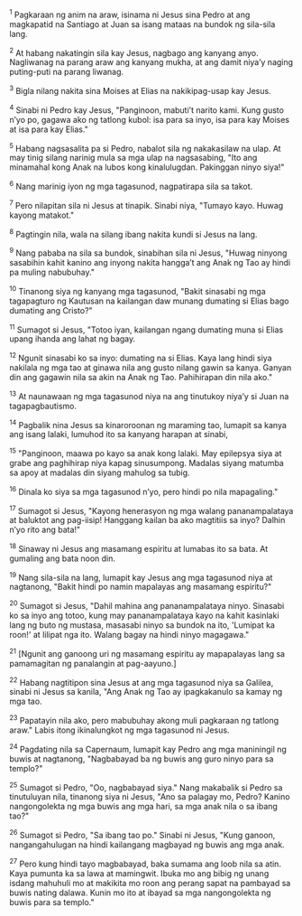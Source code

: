 <sup>1</sup>
Pagkaraan ng anim na araw, isinama ni Jesus sina Pedro at ang magkapatid na Santiago at Juan sa isang mataas na bundok ng sila-sila lang. 

<sup>2</sup>
At habang nakatingin sila kay Jesus, nagbago ang kanyang anyo. Nagliwanag na parang araw ang kanyang mukha, at ang damit niyaʼy naging puting-puti na parang liwanag. 

<sup>3</sup>
Bigla nilang nakita sina Moises at Elias na nakikipag-usap kay Jesus. 

<sup>4</sup>
Sinabi ni Pedro kay Jesus, "Panginoon, mabutiʼt narito kami. Kung gusto nʼyo po, gagawa ako ng tatlong kubol: isa para sa inyo, isa para kay Moises at isa para kay Elias." 

<sup>5</sup>
Habang nagsasalita pa si Pedro, nabalot sila ng nakakasilaw na ulap. At may tinig silang narinig mula sa mga ulap na nagsasabing, "Ito ang minamahal kong Anak na lubos kong kinalulugdan. Pakinggan ninyo siya!" 

<sup>6</sup>
Nang marinig iyon ng mga tagasunod, nagpatirapa sila sa takot. 

<sup>7</sup>
Pero nilapitan sila ni Jesus at tinapik. Sinabi niya, "Tumayo kayo. Huwag kayong matakot." 

<sup>8</sup>
Pagtingin nila, wala na silang ibang nakita kundi si Jesus na lang. 

<sup>9</sup>
Nang pababa na sila sa bundok, sinabihan sila ni Jesus, "Huwag ninyong sasabihin kahit kanino ang inyong nakita hanggaʼt ang Anak ng Tao ay hindi pa muling nabubuhay." 

<sup>10</sup>
Tinanong siya ng kanyang mga tagasunod, "Bakit sinasabi ng mga tagapagturo ng Kautusan na kailangan daw munang dumating si Elias bago dumating ang Cristo?" 

<sup>11</sup>
Sumagot si Jesus, "Totoo iyan, kailangan ngang dumating muna si Elias upang ihanda ang lahat ng bagay. 

<sup>12</sup>
Ngunit sinasabi ko sa inyo: dumating na si Elias. Kaya lang hindi siya nakilala ng mga tao at ginawa nila ang gusto nilang gawin sa kanya. Ganyan din ang gagawin nila sa akin na Anak ng Tao. Pahihirapan din nila ako." 

<sup>13</sup>
At naunawaan ng mga tagasunod niya na ang tinutukoy niyaʼy si Juan na tagapagbautismo.

<sup>14</sup>
Pagbalik nina Jesus sa kinaroroonan ng maraming tao, lumapit sa kanya ang isang lalaki, lumuhod ito sa kanyang harapan at sinabi, 

<sup>15</sup>
"Panginoon, maawa po kayo sa anak kong lalaki. May epilepsya siya at grabe ang paghihirap niya kapag sinusumpong. Madalas siyang matumba sa apoy at madalas din siyang mahulog sa tubig. 

<sup>16</sup>
Dinala ko siya sa mga tagasunod nʼyo, pero hindi po nila mapagaling." 

<sup>17</sup>
Sumagot si Jesus, "Kayong henerasyon ng mga walang pananampalataya at baluktot ang pag-iisip! Hanggang kailan ba ako magtitiis sa inyo? Dalhin nʼyo rito ang bata!" 

<sup>18</sup>
Sinaway ni Jesus ang masamang espiritu at lumabas ito sa bata. At gumaling ang bata noon din. 

<sup>19</sup>
Nang sila-sila na lang, lumapit kay Jesus ang mga tagasunod niya at nagtanong, "Bakit hindi po namin mapalayas ang masamang espiritu?" 

<sup>20</sup>
Sumagot si Jesus, "Dahil mahina ang pananampalataya ninyo. Sinasabi ko sa inyo ang totoo, kung may pananampalataya kayo na kahit kasinlaki lang ng buto ng mustasa, masasabi ninyo sa bundok na ito, 'Lumipat ka roon!' at lilipat nga ito. Walang bagay na hindi ninyo magagawa." 

<sup>21</sup>
[Ngunit ang ganoong uri ng masamang espiritu ay mapapalayas lang sa pamamagitan ng panalangin at pag-aayuno.] 

<sup>22</sup>
Habang nagtitipon sina Jesus at ang mga tagasunod niya sa Galilea, sinabi ni Jesus sa kanila, "Ang Anak ng Tao ay ipagkakanulo sa kamay ng mga tao. 

<sup>23</sup>
Papatayin nila ako, pero mabubuhay akong muli pagkaraan ng tatlong araw." Labis itong ikinalungkot ng mga tagasunod ni Jesus.

<sup>24</sup>
Pagdating nila sa Capernaum, lumapit kay Pedro ang mga maniningil ng buwis at nagtanong, "Nagbabayad ba ng buwis ang guro ninyo para sa templo?" 

<sup>25</sup>
Sumagot si Pedro, "Oo, nagbabayad siya." Nang makabalik si Pedro sa tinutuluyan nila, tinanong siya ni Jesus, "Ano sa palagay mo, Pedro? Kanino nangongolekta ng mga buwis ang mga hari, sa mga anak nila o sa ibang tao?" 

<sup>26</sup>
Sumagot si Pedro, "Sa ibang tao po." Sinabi ni Jesus, "Kung ganoon, nangangahulugan na hindi kailangang magbayad ng buwis ang mga anak. 

<sup>27</sup>
Pero kung hindi tayo magbabayad, baka sumama ang loob nila sa atin. Kaya pumunta ka sa lawa at mamingwit. Ibuka mo ang bibig ng unang isdang mahuhuli mo at makikita mo roon ang perang sapat na pambayad sa buwis nating dalawa. Kunin mo ito at ibayad sa mga nangongolekta ng buwis para sa templo."